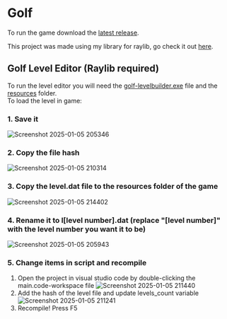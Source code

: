 # Golf

To run the game download the [latest release](https://github.com/anton2026gamca/Golf/releases).

This project was made using my library for raylib, go check it out [here](https://github.com/anton2026gamca/BetterRaylib).

## Golf Level Editor (Raylib required)

To run the level editor you will need the [golf-levelbuilder.exe](https://github.com/anton2026gamca/Golf/blob/main/golf-levelbuilder/golf-levelbuilder.exe) file and the [resources](https://github.com/anton2026gamca/Golf/tree/main/golf-levelbuilder/resources) folder.<br>
To load the level in game:<br>
 ### 1. Save it
 ![Screenshot 2025-01-05 205346](https://github.com/user-attachments/assets/a2a8f661-b890-4308-a809-a040b3b8f004)
 ### 2. Copy the file hash
 ![Screenshot 2025-01-05 210314](https://github.com/user-attachments/assets/88ef918d-fd5d-4324-a37f-04613ec2688c)
 ### 3. Copy the level.dat file to the resources folder of the game
 ![Screenshot 2025-01-05 214402](https://github.com/user-attachments/assets/965827bf-8d38-4c09-8cf0-801bc0a428db)
 ### 4. Rename it to l[level number].dat (replace "[level number]" with the level number you want it to be)
 ![Screenshot 2025-01-05 205943](https://github.com/user-attachments/assets/92f87fd9-5821-4e6d-bb84-5296c8140842)
 ### 5. Change items in script and recompile
   1. Open the project in visual studio code by double-clicking the main.code-workspace file
   ![Screenshot 2025-01-05 211440](https://github.com/user-attachments/assets/0fad3b9b-6373-4526-b2dd-abd6d58aa767)
   2. Add the hash of the level file and update levels_count variable
   ![Screenshot 2025-01-05 211241](https://github.com/user-attachments/assets/0f85edbd-1a9d-4fb1-b58f-c626051d5e2d)
   3. Recompile!  Press F5
